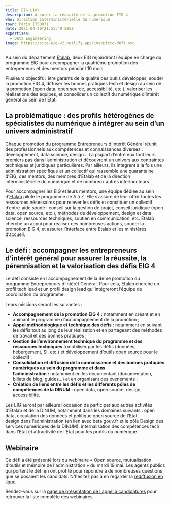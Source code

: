 ```yaml
---
title: EIG Link
description: Assurer la réussite de la promotion EIG 4
who: Direction interministérielle du numérique
town: Paris (75007)
date: 2021-04-20T21:51:49.285Z
expertises:
  - Data Engineering
image: https://site-eig-v2.netlify.app/img/picto-defi.svg
---
```

Au sein du département [Etalab](https://etalab.gouv.fr/), deux EIG rejoindront l’équipe en charge du programme EIG pour accompagner la quatrième promotion des entrepreneurs et des mentors pendant 10 mois.

Plusieurs objectifs : être garants de la qualité des outils développés, souder la promotion EIG 4, diffuser les bonnes pratiques tech et design au sein de la promotion (open data, open source, accessibilité, etc.), valoriser les réalisations des équipes, et consolider un collectif du numérique d’intérêt général au sein de l’Etat.

## La problématique : des profils hétérogènes de spécialistes du numérique à intégrer au sein d’un univers administratif

Chaque promotion du programme Entrepreneurs d’Intérêt Général réunit des professionnels aux compétences et connaissances diverses : développement, data science, design… La plupart d’entre eux font leurs premiers pas dans l’administration et découvrent un univers aux contraintes techniques et juridiques particulières. Par ailleurs, ils intègrent à la fois une administration spécifique et un collectif qui rassemble une quarantaine d’EIG, des mentors, des membres d’Etalab et de la direction interministérielle du numérique et de nombreux autres interlocuteurs.

Pour accompagner les EIG et leurs mentors, une équipe dédiée au sein d’[Etalab](https://etalab.gouv.fr/) pilote le programme de A à Z. Elle s’assure de leur offrir toutes les ressources nécessaires pour relever les défis et constituer un collectif d’entre-aide soudé : conseil sur la gestion de projet, conseil juridique (open data, open source, etc.), méthodes de développement, design et data science, ressources techniques, soutien en communication, etc. Etalab cherche un appui pour réaliser ces nombreuses actions, souder la promotion EIG 4, et assurer l’interface entre Etalab et les ministères d’accueil.

## Le défi : accompagner les entrepreneurs d’intérêt général pour assurer la réussite, la pérennisation et la valorisation des défis EIG 4 

Le défi consiste en l’accompagnement de la 4ème promotion du programme Entrepreneurs d’Intérêt Général. Pour cela, Etalab cherche un profil tech lead et un profil design lead qui intégreront l’équipe de coordination du programme.

Leurs missions seront les suivantes :

* **Accompagnement de la promotion EIG 4 :** notamment en créant et en animant le programme d’accompagnement de la promotion ;
* **Appui méthodologique et technique des défis :** notamment en suivant les défis tout au long de leur réalisation et en partageant des méthodes de travail et des bonnes pratiques ;
* **Gestion de l’environnement technique du programme et des ressources techniques** à mobiliser par les défis (données, hébergement, SI, etc.) et développement d’outils open source pour le collectif ;
* **Consolidation et diffusion de la connaissance et des bonnes pratiques numériques au sein du programme et dans l’administration :** notamment en les documentant (documentation, billets de blog, guides…) et en organisant des événements ;
* **Création de liens entre les défis et les différents pôles de compétences de la DINUM :** open data, open source, design, accessibilité.

Les EIG auront par ailleurs l’occasion de participer aux autres activités d’Etalab et de la DINUM, notamment dans les domaines suivants : open data, circulation des données et politique open source de l’Etat, design dans l’administration (en lien avec beta.gouv.fr et le pôle Design des services numériques de la DINUM), internalisation des compétences tech dans l’Etat et attractivité de l’Etat pour les profils du numérique.

## Webinaire

Ce défi a été présenté lors du webinaire « Open source, mutualisation d'outils et mémoire de l'administration » du mardi 19 mai. Les agents publics qui portent le défi en ont profité pour répondre à de nombreuses questions que se posaient les candidats. N'hésitez pas à en regarder la [rediffusion en ligne](https://app.livestorm.co/demarches-simplifiees/webinaire-eig-5 "Rediffusion du webinaire").

Rendez-vous sur la [page de présentation de l'appel à candidatures](https://entrepreneur-interet-general.etalab.gouv.fr/candidature-eig.html "Présentation de l'appel à candidatures") pour retrouver la liste complète des webinaires.